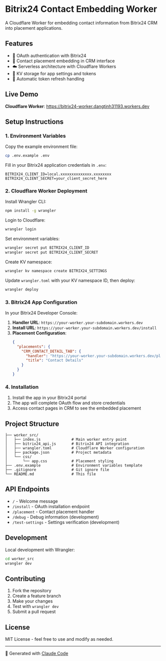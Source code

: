 # Bitrix24 Contact Embedding Worker

A Cloudflare Worker for embedding contact information from Bitrix24 CRM into placement applications.

## Features

- 🔐 OAuth authentication with Bitrix24
- 📱 Contact placement embedding in CRM interface
- ☁️ Serverless architecture with Cloudflare Workers
- 💾 KV storage for app settings and tokens
- 🔄 Automatic token refresh handling

## Live Demo

**Cloudflare Worker**: https://bitrix24-worker.dangtinh31193.workers.dev

## Setup Instructions

### 1. Environment Variables

Copy the example environment file:
```bash
cp .env.example .env
```

Fill in your Bitrix24 application credentials in `.env`:
```env
BITRIX24_CLIENT_ID=local.xxxxxxxxxxxxxx.xxxxxxxx
BITRIX24_CLIENT_SECRET=your_client_secret_here
```

### 2. Cloudflare Worker Deployment

Install Wrangler CLI:
```bash
npm install -g wrangler
```

Login to Cloudflare:
```bash
wrangler login
```

Set environment variables:
```bash
wrangler secret put BITRIX24_CLIENT_ID
wrangler secret put BITRIX24_CLIENT_SECRET
```

Create KV namespace:
```bash
wrangler kv namespace create BITRIX24_SETTINGS
```

Update `wrangler.toml` with your KV namespace ID, then deploy:
```bash
wrangler deploy
```

### 3. Bitrix24 App Configuration

In your Bitrix24 Developer Console:

1. **Handler URL**: `https://your-worker.your-subdomain.workers.dev`
2. **Install URL**: `https://your-worker.your-subdomain.workers.dev/install`
3. **Placement Configuration**:
   ```json
   {
     "placements": {
       "CRM_CONTACT_DETAIL_TAB": {
         "handler": "https://your-worker.your-subdomain.workers.dev/placement",
         "title": "Contact Details"
       }
     }
   }
   ```

### 4. Installation

1. Install the app in your Bitrix24 portal
2. The app will complete OAuth flow and store credentials
3. Access contact pages in CRM to see the embedded placement

## Project Structure

```
├── worker_src/
│   ├── index.js              # Main worker entry point
│   ├── bitrix24_api.js       # Bitrix24 API integration
│   ├── wrangler.toml         # Cloudflare Worker configuration
│   ├── package.json          # Project metadata
│   └── css/
│       └── app.css           # Placement styling
├── .env.example              # Environment variables template
├── .gitignore                # Git ignore file
└── README.md                 # This file
```

## API Endpoints

- `/` - Welcome message
- `/install` - OAuth installation endpoint
- `/placement` - Contact placement handler
- `/debug` - Debug information (development)
- `/test-settings` - Settings verification (development)

## Development

Local development with Wrangler:
```bash
cd worker_src
wrangler dev
```

## Contributing

1. Fork the repository
2. Create a feature branch
3. Make your changes
4. Test with `wrangler dev`
5. Submit a pull request

## License

MIT License - feel free to use and modify as needed.

---

🤖 Generated with [Claude Code](https://claude.ai/code)